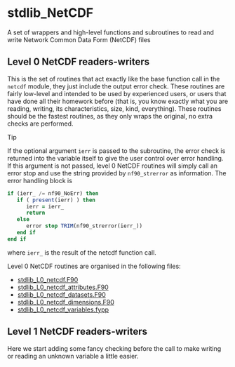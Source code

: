# stdlib_NetCDF
A set of wrappers and high-level functions and subroutines to read and write Network Common Data Form (NetCDF) files


## Level 0 NetCDF readers-writers
This is the set of routines that act exactly like the base function call in the `netcdf` module, they just include the output error check. These routines are fairly low-level and intended to be used by experienced users, or users that have done all their homework before (that is, you know exactly what you are reading, writing, its characteristics, size, kind, everything). These routines should be the fastest routines, as they only wraps the original, no extra checks are performed. 

> [!TIP]
> If the optional argument `ierr` is passed to the subroutine, the error check is returned into the variable itself to give the user control over error handling. If this argument is not passed, level 0 NetCDF routines will simply call an error stop and use the string provided by `nf90_strerror` as information. The error handling block is
> ```fortran
> if (ierr_ /= nf90_NoErr) then
>    if ( present(ierr) ) then
>       ierr = ierr_
>       return
>    else
>       error stop TRIM(nf90_strerror(ierr_))
>    end if
> end if
> ```
> where `ierr_` is the result of the netcdf function call.

Level 0 NetCDF routines are organised in the following files:
- [stdlib_L0_netcdf.F90](https://github.com/ftucciarone/stdlib_NetCDF/blob/main/fypp/stdlib_L0_netcdf.F90)
- [stdlib_L0_netcdf_attributes.F90](https://github.com/ftucciarone/stdlib_NetCDF/blob/main/fypp/stdlib_L0_netcdf_attributes.F90)
- [stdlib_L0_netcdf_datasets.F90](https://github.com/ftucciarone/stdlib_NetCDF/blob/main/fypp/stdlib_L0_netcdf_datasets.F90)
- [stdlib_L0_netcdf_dimensions.F90](https://github.com/ftucciarone/stdlib_NetCDF/blob/main/fypp/stdlib_L0_netcdf_dimensions.F90)
- [stdlib_L0_netcdf_variables.fypp](https://github.com/ftucciarone/stdlib_NetCDF/blob/main/fypp/stdlib_L0_netcdf_variables.fypp)


## Level 1 NetCDF readers-writers
Here we start adding some fancy checking before the call to make writing or reading an unknown variable a little easier.
